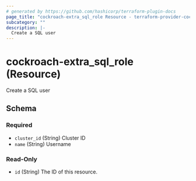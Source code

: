 ```yaml
---
# generated by https://github.com/hashicorp/terraform-plugin-docs
page_title: "cockroach-extra_sql_role Resource - terraform-provider-cockroach-extra"
subcategory: ""
description: |-
  Create a SQL user
---
```


# cockroach-extra_sql_role (Resource)

Create a SQL user



<!-- schema generated by tfplugindocs -->
## Schema

### Required

- `cluster_id` (String) Cluster ID
- `name` (String) Username

### Read-Only

- `id` (String) The ID of this resource.
